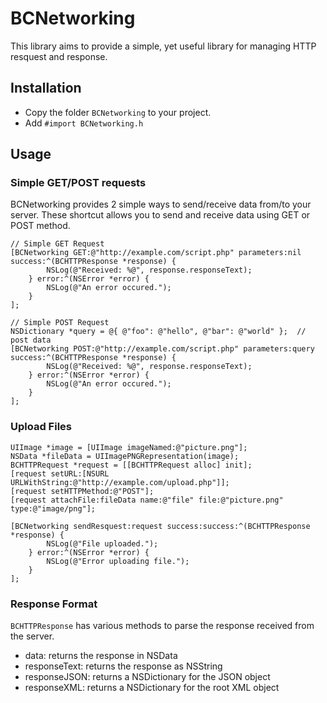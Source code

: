 # BCNetworking

This library aims to provide a simple, yet useful library for managing HTTP resquest and response.


## Installation

* Copy the folder `BCNetworking` to your project.
* Add `#import BCNetworking.h`


## Usage

### Simple GET/POST requests

BCNetworking provides 2 simple ways to send/receive data from/to your server. These shortcut allows you to send and receive data using GET or POST method.

```
// Simple GET Request
[BCNetworking GET:@"http://example.com/script.php" parameters:nil success:^(BCHTTPResponse *response) {
		NSLog(@"Received: %@", response.responseText);
	} error:^(NSError *error) {
		NSLog(@"An error occured.");
	}
];

// Simple POST Request
NSDictionary *query = @{ @"foo": @"hello", @"bar": @"world" };	// post data
[BCNetworking POST:@"http://example.com/script.php" parameters:query success:^(BCHTTPResponse *response) {
		NSLog(@"Received: %@", response.responseText);
	} error:^(NSError *error) {
		NSLog(@"An error occured.");
	}
];

```

### Upload Files

```
UIImage *image = [UIImage imageNamed:@"picture.png"];
NSData *fileData = UIImagePNGRepresentation(image);
BCHTTPRequest *request = [[BCHTTPRequest alloc] init];
[request setURL:[NSURL URLWithString:@"http://example.com/upload.php"]];
[request setHTTPMethod:@"POST"];
[request attachFile:fileData name:@"file" file:@"picture.png" type:@"image/png"];

[BCNetworking sendResquest:request success:success:^(BCHTTPResponse *response) {
		NSLog(@"File uploaded.");
	} error:^(NSError *error) {
		NSLog(@"Error uploading file.");
	}
];
```

### Response Format

`BCHTTPResponse` has various methods to parse the response received from the server.

* data: returns the response in NSData
* responseText: returns the response as NSString
* responseJSON: returns a NSDictionary for the JSON object
* responseXML: returns a NSDictionary for the root XML object


